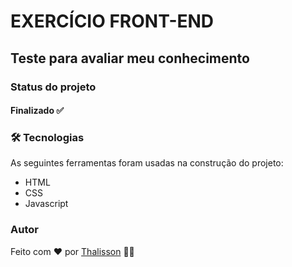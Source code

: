 # EXERCÍCIO FRONT-END

## Teste para avaliar meu conhecimento

### Status do projeto

<h4> 
	Finalizado ✅
</h4>

### 🛠 Tecnologias

As seguintes ferramentas foram usadas na construção do projeto:

- HTML
- CSS
- Javascript

### Autor

Feito com ❤️ por [Thalisson](https://www.linkedin.com/in/thalissonmrodrigues/) 👋🏽

